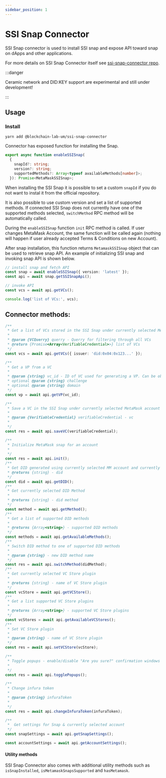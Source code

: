 ```yaml
---
sidebar_position: 1
---
```


# SSI Snap Connector

SSI Snap connector is used to install SSI snap and expose API toward snap on dApps and other applications.

For more details on SSI Snap Connector itself see [ssi-snap-connector repo](https://github.com/blockchain-lab-um/ssi-snap-connector).

:::danger

Ceramic network and DID:KEY support are experimental and still under development!

:::

## Usage

### Install

`yarn add @blockchain-lab-um/ssi-snap-connector`

Connector has exposed function for installing the Snap.

```typescript
export async function enableSSISnap(
  {
    snapId?: string;
    version?: string;
    supportedMethods?: Array<typeof availableMethods[number]>;
  }): Promise<MetaMaskSSISnap>;
```

When installing the SSI Snap it is possible to set a custom `snapId` if you do not want to instal it from the official repository.

It is also possible to use custom version and set a list of supported methods. If connected SSI Snap does not currently have one of the supported methods selected, `switchMethod` RPC method will be automatically called.

During the `enableSSISnap` function `init` RPC method is called. If user changes MetaMask Account, the same function will be called again (nothing will happen if user already accepted Terms & Conditions on new Account).

After snap installation, this function returns `MetamaskSSISnap` object that can be used to retrieve snap API.
An example of initializing SSI snap and invoking snap API is shown below.

```typescript
// install snap and fetch API
const snap = await enableSSISnap({ version: 'latest' });
const api = await snap.getSSISnapApi();

// invoke API
const vcs = await api.getVCs();

console.log('list of VCs:', vcs);
```

## Connector methods:

```typescript
/**
 * Get a list of VCs stored in the SSI Snap under currently selected MetaMask account
 *
 * @param {VCQuerry} querry - Querry for filtering through all VCs
 * @return {Promise<Array<VerifiableCredential>>} list of VCs
 */
const vcs = await api.getVCs({ issuer: 'did:0x04:0x123...' });

/**
 * Get a VP from a VC
 *
 * @param {string} vc_id - ID of VC used for generating a VP. Can be obtained with getVCs function
 * optional @param {string} challenge
 * optional @param {string} domain
 */
const vp = await api.getVP(vc_id);

/**
 * Save a VC in the SSI Snap under currently selected MetaMask account
 *
 * @param {VerifiableCredential} verifiableCredential - vc
 *
 */
const res = await api.saveVC(verifiableCredential);

/**
 * Initialize MetaMask snap for an account
 *
 */
const res = await api.init();
/**
 * Get DID generated using currently selected MM account and currently selected DID method.
 * @returns {string} - did
 */
const did = await api.getDID();
/**
 * Get currently selected DID Method
 *
 * @returns {string} - did method
 */
const method = await api.getMethod();
/**
 * Get a list of supported DID methods
 *
 * @returns {Array<string>} - supported DID methods
 */
const methods = await api.getAvailableMethods();
/**
 * Switch DID method to one of supported DID methods
 *
 * @param {string} - new DID method name
 */
const res = await api.switchMethod(didMethod);
/**
 * Get currently selected VC Store plugin
 *
 * @returns {string} - name of VC Store plugin
 */
const vcStore = await api.getVCStore();
/**
 * Get a list supported VC Store plugins
 *
 * @returns {Array<string>} - supported VC Store plugins
 */
const vcStores = await api.getAvailableVCStores();
/**
 * Set VC Store plugin
 *
 * @param {string} - name of VC Store plugin
 */
const res = await api.setVCStore(vcStore);

/**
 * Toggle popups - enable/disable "Are you sure?" confirmation windows when retrieving VCs and generating VPs,...
 *
 */
const res = await api.togglePopups();

/**
 * Change infura token
 *
 * @param {string} infuraToken
 *
 */
const res = await api.changeInfuraToken(infuraToken);

/**
 *  Get settings for Snap & currently selected account
 */
const snapSettings = await api.getSnapSettings();

const accountSettings = await api.getAccountSettings();
```

#### Utility methods

SSI Snap Connector also comes with additional utility methods such as `isSnapInstalled`, `isMetamaskSnapsSupported` and `hasMetamask`.

